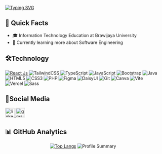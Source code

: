 [![Typing SVG](https://readme-typing-svg.demolab.com?font=Fira+Code&size=40&duration=2000&pause=1000&color=008FF7&width=1000&height=60&lines=Hello+Everyone%F0%9F%99%8C%F0%9F%8F%BC!!;I'm+Achmal+Pradipta+Aditama;Front+End+Developer)](https://git.io/typing-svg)

## 🚀 Quick Facts

- 🎓 Information Technology Education at Brawijaya University
- 🔭 Currently learning more about Software Engineering

## 🛠️Technology

[![React Js](https://img.shields.io/badge/-ReactJs-61DAFB?logo=react&logoColor=white&style=for-the-badge)](https://react.dev/)
![TailwindCSS](https://img.shields.io/badge/tailwindcss-%2338B2AC.svg?style=for-the-badge&logo=tailwind-css&logoColor=white)
![TypeScript](https://img.shields.io/badge/typescript-%23007ACC.svg?style=for-the-badge&logo=typescript&logoColor=white)
![JavaScript](https://img.shields.io/badge/javascript-%23323330.svg?style=for-the-badge&logo=javascript&logoColor=%23F7DF1E)
![Bootstrap](https://img.shields.io/badge/bootstrap-%238511FA.svg?style=for-the-badge&logo=bootstrap&logoColor=white)
![Java](https://img.shields.io/badge/java-%23ED8B00.svg?style=for-the-badge&logo=openjdk&logoColor=white)
![HTML5](https://img.shields.io/badge/html5-%23E34F26.svg?style=for-the-badge&logo=html5&logoColor=white)
![CSS3](https://img.shields.io/badge/css3-%231572B6.svg?style=for-the-badge&logo=css3&logoColor=white)
![PHP](https://img.shields.io/badge/php-%23777BB4.svg?style=for-the-badge&logo=php&logoColor=white)
![Figma](https://img.shields.io/badge/figma-%23323330.svg?style=for-the-badge&logo=figma&logoColor=white)
![DaisyUI](https://img.shields.io/badge/daisyui-5A0EF8?style=for-the-badge&logo=daisyui&logoColor=white)
![Git](https://img.shields.io/badge/git-%23F05033.svg?style=for-the-badge&logo=git&logoColor=white)
![Canva](https://img.shields.io/badge/Canva-%2300C4CC.svg?style=for-the-badge&logo=Canva&logoColor=white)
![Vite](https://img.shields.io/badge/vite-%23646CFF.svg?style=for-the-badge&logo=vite&logoColor=white)
![Vercel](https://img.shields.io/badge/vercel-%23000000.svg?style=for-the-badge&logo=vercel&logoColor=white)
![Sass](https://img.shields.io/badge/sass-%23CC6699.svg?style=for-the-badge&logo=sass&logoColor=white)


## 📱Social Media

<div align="left">
  <a href="https://www.linkedin.com/in/achmal-pradipta-aditama/" target="_blank">
    <img src="https://img.shields.io/static/v1?message=LinkedIn&logo=linkedin&label=&color=0077B5&logoColor=white&labelColor=&style=for-the-badge" height="30" alt="linkedin logo"  />
  </a>
  <a href="achmalpradiptaaditama@gmail.com" target="_blank">
    <img src="https://img.shields.io/static/v1?message=Gmail&logo=gmail&label=&color=D14836&logoColor=white&labelColor=&style=for-the-badge" height="30" alt="gmail logo"  />
  </a>
</div>

## 📊 GitHub Analytics

<div align="center">
  
  [![Top Langs](https://github-readme-stats.vercel.app/api/top-langs/?username=mamelilea&theme=radical&line)](https://github.com/anuraghazra/github-readme-stats)
  ![Profile Summary](https://github-profile-summary-cards.vercel.app/api/cards/profile-details?username=mamelilea&theme=tokyonight)
  



</div>

###
